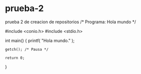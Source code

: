 # prueba-2
prueba 2 de creacion de repositorios
/* Programa: Hola mundo */

#include <conio.h>
#include <stdio.h>

int main()
{
    printf( "Hola mundo." );

    getch(); /* Pausa */

    return 0;
}
